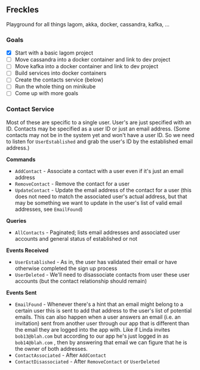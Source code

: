 ## Freckles

Playground for all things lagom, akka, docker, cassandra, kafka, ...

### Goals

- [x] Start with a basic lagom project
- [ ] Move cassandra into a docker container and link to dev project
- [ ] Move kafka into a docker container and link to dev project
- [ ] Build services into docker containers
- [ ] Create the contacts service (below)
- [ ] Run the whole thing on minikube
- [ ] Come up with more goals

### Contact Service

Most of these are specific to a single user. User's are just specified with an ID. Contacts may be specified as a user ID or just an email address. (Some contacts may not be in the system yet and won't have a user ID. So we need to listen for `UserEstablished` and grab the user's ID by the established email address.)

**Commands**

* `AddContact` - Associate a contact with a user even if it's just an email address
* `RemoveContact` - Remove the contact for a user
* `UpdateContact` - Update the email address of the contact for a user (this does not need to match the associated user's actual address, but that may be something we want to update in the user's list of valid email addresses, see `EmailFound`)

**Queries**

* `AllContacts` - Paginated; lists email addresses and associated user accounts and general status of established or not

**Events Received**

* `UserEstablished` - As in, the user has validated their email or have otherwise completed the sign up process
* `UserDeleted` - We'll need to disassociate contacts from user these user accounts (but the contact relationship should remain)

**Events Sent**

* `EmailFound` - Whenever there's a hint that an email might belong to a certain user this is sent to add that address to the user's list of potential emails. This can also happen when a user answers an email (i.e. an invitation) sent from another user through our app that is different than the email they are logged into the app with. Like if Linda invites `bob13@blah.com` but according to our app he's just logged in as `bob14@blah.com` , then by answering that email we can figure that he is the owner of both addresses. 
* `ContactAssociated` - After `AddContact` 
* `ContactDisassociated` - After `RemoveContact` or `UserDeleted`

